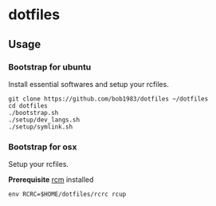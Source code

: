 # dotfiles
## Usage

### Bootstrap for ubuntu
Install essential softwares and setup your rcfiles.

```
git clone https://github.com/bob1983/dotfiles ~/dotfiles
cd dotfiles
./bootstrap.sh
./setup/dev_langs.sh
./setup/symlink.sh
```

### Bootstrap for osx
Setup your rcfiles.

**Prerequisite**
[rcm](https://github.com/thoughtbot/rcm) installed

```
env RCRC=$HOME/dotfiles/rcrc rcup
```
